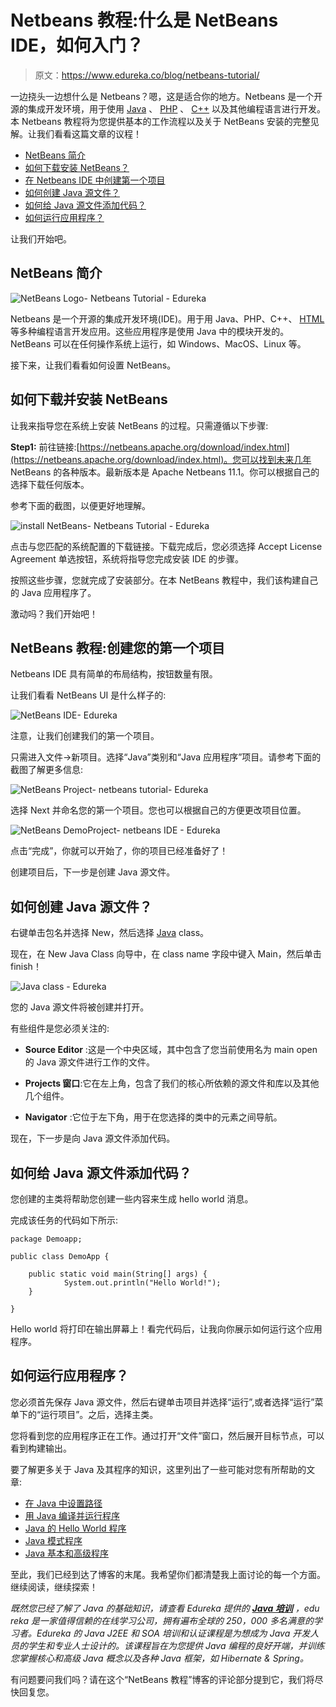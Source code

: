 # Netbeans 教程:什么是 NetBeans IDE，如何入门？

> 原文：<https://www.edureka.co/blog/netbeans-tutorial/>

一边挠头一边想什么是 Netbeans？嗯，这是适合你的地方。Netbeans 是一个开源的集成开发环境，用于使用 [Java](https://www.edureka.co/blog/java-tutorial/) 、 [PHP](https://www.edureka.co/blog/php-tutorial-for-beginners/) 、 [C++](https://www.edureka.co/blog/object-oriented-programming-in-cpp/) 以及其他编程语言进行开发。本 Netbeans 教程将为您提供基本的工作流程以及关于 NetBeans 安装的完整见解。让我们看看这篇文章的议程！

*   [NetBeans 简介](#introduction)
*   [如何下载安装 NetBeans？](#downloadnetbeans)
*   [在 Netbeans IDE 中创建第一个项目](#firstproject)
*   [如何创建 Java 源文件？](#sourcefile)
*   [如何给 Java 源文件添加代码？](#addcode)
*   [如何运行应用程序？](#runjavaapp)

让我们开始吧。

## **NetBeans 简介**

![NetBeans Logo- Netbeans Tutorial - Edureka](img/583839bbfb42f407bc6550b06bdc60e5.png)

Netbeans 是一个开源的集成开发环境(IDE)。用于用 Java、PHP、C++、 [HTML](https://www.edureka.co/blog/what-is-html/) 等多种编程语言开发应用。这些应用程序是使用 Java 中的模块开发的。NetBeans 可以在任何操作系统上运行，如 Windows、MacOS、Linux 等。

接下来，让我们看看如何设置 NetBeans。

## **如何下载并安装 NetBeans**

让我来指导您在系统上安装 NetBeans 的过程。只需遵循以下步骤:

**Step1:** 前往链接:[https://netbeans.apache.org/download/index.html](https://netbeans.apache.org/download/index.html)。您可以找到未来几年 NetBeans 的各种版本。最新版本是 Apache Netbeans 11.1。你可以根据自己的选择下载任何版本。

参考下面的截图，以便更好地理解。

![install NetBeans- Netbeans Tutorial - Edureka](img/95b9c20ab6dab140ea35c362172b87f7.png)

点击与您匹配的系统配置的下载链接。下载完成后，您必须选择 Accept License Agreement 单选按钮，系统将指导您完成安装 IDE 的步骤。

按照这些步骤，您就完成了安装部分。在本 NetBeans 教程中，我们该构建自己的 Java 应用程序了。

激动吗？我们开始吧！

## **NetBeans 教程:创建您的第一个项目**

Netbeans IDE 具有简单的布局结构，按钮数量有限。

让我们看看 NetBeans UI 是什么样子的:

![NetBeans IDE- Edureka](img/bb589e2b3d3642ac36f40c6c49b1d259.png)

注意，让我们创建我们的第一个项目。

只需进入文件->新项目。选择“Java”类别和“Java 应用程序”项目。请参考下面的截图了解更多信息:

![NetBeans Project- netbeans tutorial- Edureka](img/61be29135f6377e1a99cbe89fe1f78d0.png)

选择 Next 并命名您的第一个项目。您也可以根据自己的方便更改项目位置。

![NetBeans DemoProject- netbeans IDE - Edureka](img/84e8ec0d3d428df90a2a4e1de280ae0e.png)

点击“完成”，你就可以开始了，你的项目已经准备好了！

创建项目后，下一步是创建 Java 源文件。

## **如何创建 Java 源文件？**

右键单击包名并选择 New，然后选择 [Java](https://www.edureka.co/blog/what-is-java/) class。

现在，在 New Java Class 向导中，在 class name 字段中键入 Main，然后单击 finish！

![Java class - Edureka](img/3605e428b85eecbc6fd1156a2aa127ff.png)

您的 Java 源文件将被创建并打开。

有些组件是您必须关注的:

*   **Source Editor** :这是一个中央区域，其中包含了您当前使用名为 main open 的 Java 源文件进行工作的文件。

*   **Projects 窗口**:它在左上角，包含了我们的核心所依赖的源文件和库以及其他几个组件。

*   **Navigator** :它位于左下角，用于在您选择的类中的元素之间导航。

现在，下一步是向 Java 源文件添加代码。

## **如何给 Java 源文件添加代码？**

您创建的主类将帮助您创建一些内容来生成 hello world 消息。

完成该任务的代码如下所示:

```
package Demoapp;

public class DemoApp {

    public static void main(String[] args) {
            System.out.println("Hello World!");
    }

} 
```

Hello world 将打印在输出屏幕上！看完代码后，让我向你展示如何运行这个应用程序。

## **如何运行应用程序？**

您必须首先保存 Java 源文件，然后右键单击项目并选择“运行”,或者选择“运行”菜单下的“运行项目”。之后，选择主类。

您将看到您的应用程序正在工作。通过打开“文件”窗口，然后展开目标节点，可以看到构建输出。

要了解更多关于 Java 及其程序的知识，这里列出了一些可能对您有所帮助的文章:

*   [在 Java 中设置路径](https://www.edureka.co/blog/how-to-set-path-in-java)
*   [用 Java 编译并运行程序](https://www.edureka.co/blog/how-to-compile-run-java-program/)
*   [Java 的 Hello World 程序](https://www.edureka.co/blog/hello-world-program-in-java/)
*   [Java 模式程序](https://www.edureka.co/blog/30-pattern-programs-in-java/)
*   [Java 基本和高级程序](https://www.edureka.co/blog/java-programs/)

至此，我们已经到达了博客的末尾。我希望你们都清楚我上面讨论的每一个方面。继续阅读，继续探索！

*既然您已经了解了 Java 的基础知识，请查看 Edureka 提供的  [**Java 培训**](https://www.edureka.co/java-j2ee-training-course)* *，edu reka 是一家值得信赖的在线学习公司，拥有遍布全球的 250，000 多名满意的学习者。Edureka 的 Java J2EE 和 SOA 培训和认证课程是为想成为 Java 开发人员的学生和专业人士设计的。该课程旨在为您提供 Java 编程的良好开端，并训练您掌握核心和高级 Java 概念以及各种 Java 框架，如 Hibernate & Spring。*

有问题要问我们吗？请在这个“NetBeans 教程”博客的评论部分提到它，我们将尽快回复您。